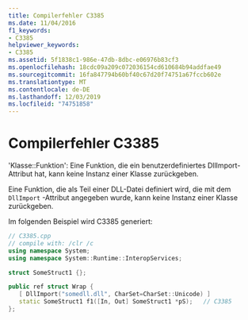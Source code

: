 ```yaml
---
title: Compilerfehler C3385
ms.date: 11/04/2016
f1_keywords:
- C3385
helpviewer_keywords:
- C3385
ms.assetid: 5f1838c1-986e-47db-8dbc-e06976b83cf3
ms.openlocfilehash: 18cdc09a209c072036154cd610684b94addfae49
ms.sourcegitcommit: 16fa847794b60bf40c67d20f74751a67fccb602e
ms.translationtype: MT
ms.contentlocale: de-DE
ms.lasthandoff: 12/03/2019
ms.locfileid: "74751858"
---
```

# <a name="compiler-error-c3385"></a>Compilerfehler C3385

'Klasse::Funktion': Eine Funktion, die ein benutzerdefiniertes DllImport-Attribut hat, kann keine Instanz einer Klasse zurückgeben.

Eine Funktion, die als Teil einer DLL-Datei definiert wird, die mit dem `DllImport` -Attribut angegeben wurde, kann keine Instanz einer Klasse zurückgeben.

Im folgenden Beispiel wird C3385 generiert:

```cpp
// C3385.cpp
// compile with: /clr /c
using namespace System;
using namespace System::Runtime::InteropServices;

struct SomeStruct1 {};

public ref struct Wrap {
   [ DllImport("somedll.dll", CharSet=CharSet::Unicode) ]
   static SomeStruct1 f1([In, Out] SomeStruct1 *pS);   // C3385
};
```
